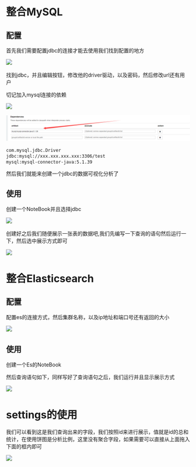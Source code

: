 # 整合MySQL

## 配置

首先我们需要配置jdbc的连接才能去使用我们找到配置的地方

![](https://blog-kang.oss-cn-beijing.aliyuncs.com/UTOOLS1567481995837.png)

找到jdbc，并且编辑按钮，修改他的driver驱动，以及密码，然后修改url还有用户

切记加入mysql连接的依赖



![](https://blog-kang.oss-cn-beijing.aliyuncs.com/UTOOLS1567482024498.png)

![](img\jdbc-artifact.png)



```
com.mysql.jdbc.Driver
jdbc:mysql://xxx.xxx.xxx.xxx:3306/test
mysql:mysql-connector-java:5.1.39
```

然后我们就能来创建一个jdbc的数据可视化分析了

## 使用

创建一个NoteBook并且选择jdbc

![](https://blog-kang.oss-cn-beijing.aliyuncs.com/UTOOLS1567482047973.png)

创建好之后我们随便展示一张表的数据吧,我们先编写一下查询的语句然后运行一下，然后选中展示方式即可

![](https://blog-kang.oss-cn-beijing.aliyuncs.com/UTOOLS1567482060896.png)

# 整合Elasticsearch

## 配置

配置es的连接方式，然后集群名称，以及ip地址和端口号还有返回的大小

![](https://blog-kang.oss-cn-beijing.aliyuncs.com/UTOOLS1567482076545.png)

## 使用

创建一个Es的NoteBook

然后查询语句如下，同样写好了查询语句之后，我们运行并且显示展示方式

![](https://blog-kang.oss-cn-beijing.aliyuncs.com/UTOOLS1567482105567.png)



# settings的使用

我们可以看到这是我们查询出来的字段，我们按照id来进行展示，值就是id的总和统计，在使用饼图是分析比例，这里没有聚合字段，如果需要可以直接从上面拖入下面的框内即可

![](https://blog-kang.oss-cn-beijing.aliyuncs.com/UTOOLS1567482165701.png)
